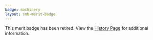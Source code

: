 ```yaml
---
badge: machinery
layout: smb-merit-badge
---
```


This merit badge has been retired. View the [History Page](history/) for additional information.
